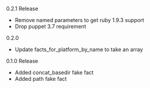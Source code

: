 0.2.1 Release
- Remove named parameters to get ruby 1.9.3 support
- Drop puppet 3.7 requirement

0.2.0
- Update facts_for_platform_by_name to take an array

0.1.0 Release
- Added concat_basedir fake fact
- Added path fake fact
